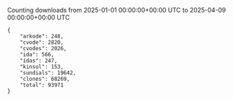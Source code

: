 
Counting downloads from 2025-01-01 00:00:00+00:00 UTC to 2025-04-09 00:00:00+00:00 UTC

```
{
    "arkode": 248,
    "cvode": 2820,
    "cvodes": 2026,
    "ida": 566,
    "idas": 247,
    "kinsol": 153,
    "sundials": 19642,
    "clones": 68269,
    "total": 93971
}
```
